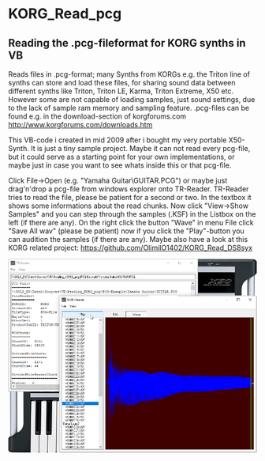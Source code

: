 # KORG_Read_pcg
## Reading the .pcg-fileformat for KORG synths in VB  

Reads files in .pcg-format; many Synths from KORGs e.g. the Triton line of 
synths can store and load these files, for sharing sound data between 
different synths like Triton, Triton LE, Karma, Triton Extreme, X50 etc. 
However some are not capable of loading samples, just sound settings, due 
to the lack of sample ram memory and sampling feature. 
.pcg-files can be found e.g. in the download-section of korgforums.com
 http://www.korgforums.com/downloads.htm

This VB-code i created in mid 2009 after i bought my very portable X50-Synth.
It is just a tiny sample project. Maybe it can not read every pcg-file, but 
it could serve as a starting point for your own implementations, or maybe 
just in case you want to see whats inside this or that pcg-file.

Click File->Open (e.g. "Yamaha Guitar\GUITAR.PCG") or maybe just drag'n'drop 
a pcg-file from windows explorer onto TR-Reader.
TR-Reader tries to read the file, please be patient for a second or two.
In the textbox it shows some informations about the read chunks.
Now click "View->Show Samples" and you can step through the samples (.KSF) in 
the Listbox on the left (if there are any). On the right click the button 
"Wave" in menu File click "Save All wav" (please be patient) now if you click 
the "Play"-button you can audition the samples (if there are any).
Maybe also have a look at this KORG related project:
https://github.com/OlimilO1402/KORG_Read_DS8syx

![KorgTrReader.png Image](Resources/KorgTrReader.png "KorgTrReader.png Image")
